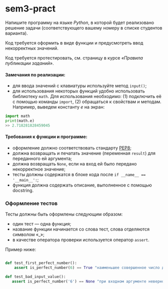 # sem3-pract
Напишите программу на языке _Python_, в которой будет реализовано решение задачи (соответствующего вашему номеру в списке студентов варианта).

Код требуется оформить в виде функции и предусмотреть ввод некорректных значений.

Код требуется протестировать, см. страницу в курсе _«Правила публикации заданий»_.

#### Замечания по реализации:
* для ввода значений с клавиатуры используйте метод `input()`;
* для использования некоторых функций удобно использовать библиотеку `math`. Для использования необходимо: (1) подключить её с помощью команды `import`, (2) обращаться к свойствам и методам.  
Например, выведем константу _e_ на экран:  
```python
import math
print(math.e)
>> 2.718281828459045
```

#### Требования к функции и программе:
- оформление должно соответствовать стандарту [PEP8](https://www.python.org/dev/peps/pep-0008/);
- должна возвращать и печатать значение (переменная `result`) для переданного ей аргумента;
- должна возвращать `None`, если на вход ей было передано некорректное значение; 
- тесты должны содержатся в блоке кода после `if __name__ == '__main__':`;
- функция должна содержать описание, выполненное с помощью docstring.

### Оформление тестов

Тесты должны быть оформлены следующим образом: 
- один тест — одна функция;
- название функции начинается со слова тест, слова отделяются символом «_»;
- в качестве оператора проверки используется оператор `assert`.

Пример ниже:
```python

def test_first_perfect_number():
    assert is_perfect_number(6) == True "наименьшее совершенное число должно быть 6"

def test_bad_input_value():
   assert is_perfect_number('6') == None "при входном аргументе неверного типа должно быть None"
    
```
